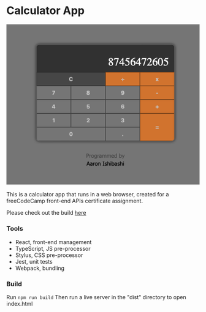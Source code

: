 # Calculator App
![Preview Image](./screenshot.png)

This is a calculator app that runs in a web browser, created for a freeCodeCamp front-end APIs certificate assignment. 

Please check out the build [here](https://aaronishibashi.com/portfolio/web/calculator/)

### Tools
- React, front-end management
- TypeScript, JS pre-processor
- Stylus, CSS pre-processor
- Jest, unit tests
- Webpack, bundling

### Build
Run `npm run build`
Then run a live server in the "dist" directory to open index.html
